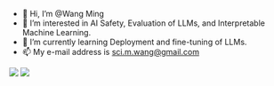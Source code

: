- 👋 Hi, I’m @Wang Ming
- 👀 I’m interested in AI Safety, Evaluation of LLMs, and Interpretable Machine Learning.
- 🌱 I’m currently learning Deployment and fine-tuning of LLMs.
- 📫 My e-mail address is sci.m.wang@gmail.com
<!--- - 💞️ I’m looking to collaborate on ... --->

<img src="https://bad-apple-github-readme.vercel.app/api?show_bg=1&username=sci-m-wang">
<img src="https://github-profile-trophy.vercel.app/?username=sci-m-wang">



